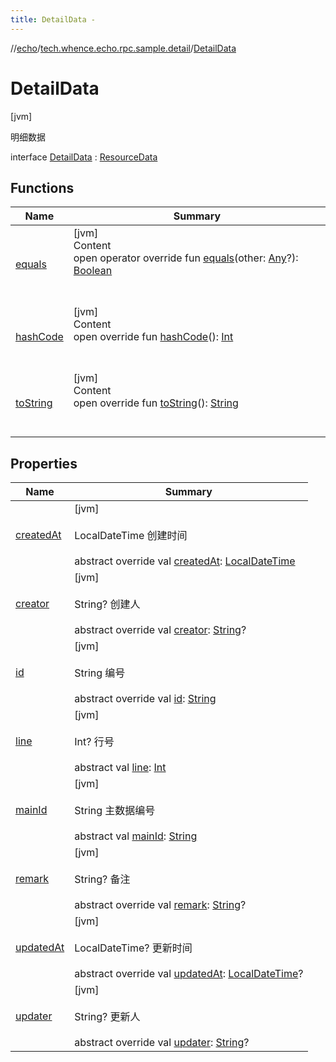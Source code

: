 ```yaml
---
title: DetailData -
---
```

//[echo](../../index.md)/[tech.whence.echo.rpc.sample.detail](../index.md)/[DetailData](index.md)



# DetailData  
 [jvm] 

明细数据

interface [DetailData](index.md) : [ResourceData](../../tech.whence.echo.rpc.sample.resource/-resource-data/index.md)   


## Functions  
  
|  Name|  Summary| 
|---|---|
| [equals](../../tech.whence.echo.webclient.response.exception/-response-unrecognized-exception/index.md#kotlin/Any/equals/#kotlin.Any?/PointingToDeclaration/)| [jvm]  <br>Content  <br>open operator override fun [equals](../../tech.whence.echo.webclient.response.exception/-response-unrecognized-exception/index.md#kotlin/Any/equals/#kotlin.Any?/PointingToDeclaration/)(other: [Any](https://kotlinlang.org/api/latest/jvm/stdlib/kotlin/-any/index.html)?): [Boolean](https://kotlinlang.org/api/latest/jvm/stdlib/kotlin/-boolean/index.html)  <br><br><br>
| [hashCode](../../tech.whence.echo.webclient.response.exception/-response-unrecognized-exception/index.md#kotlin/Any/hashCode/#/PointingToDeclaration/)| [jvm]  <br>Content  <br>open override fun [hashCode](../../tech.whence.echo.webclient.response.exception/-response-unrecognized-exception/index.md#kotlin/Any/hashCode/#/PointingToDeclaration/)(): [Int](https://kotlinlang.org/api/latest/jvm/stdlib/kotlin/-int/index.html)  <br><br><br>
| [toString](../../tech.whence.echo.webclient.response.exception/-response-unrecognized-exception/index.md#kotlin/Any/toString/#/PointingToDeclaration/)| [jvm]  <br>Content  <br>open override fun [toString](../../tech.whence.echo.webclient.response.exception/-response-unrecognized-exception/index.md#kotlin/Any/toString/#/PointingToDeclaration/)(): [String](https://kotlinlang.org/api/latest/jvm/stdlib/kotlin/-string/index.html)  <br><br><br>


## Properties  
  
|  Name|  Summary| 
|---|---|
| [createdAt](index.md#tech.whence.echo.rpc.sample.detail/DetailData/createdAt/#/PointingToDeclaration/)|  [jvm] <br><br>LocalDateTime 创建时间<br><br>abstract override val [createdAt](index.md#tech.whence.echo.rpc.sample.detail/DetailData/createdAt/#/PointingToDeclaration/): [LocalDateTime](https://docs.oracle.com/javase/8/docs/api/java/time/LocalDateTime.html)   <br>
| [creator](index.md#tech.whence.echo.rpc.sample.detail/DetailData/creator/#/PointingToDeclaration/)|  [jvm] <br><br>String? 创建人<br><br>abstract override val [creator](index.md#tech.whence.echo.rpc.sample.detail/DetailData/creator/#/PointingToDeclaration/): [String](https://kotlinlang.org/api/latest/jvm/stdlib/kotlin/-string/index.html)?   <br>
| [id](index.md#tech.whence.echo.rpc.sample.detail/DetailData/id/#/PointingToDeclaration/)|  [jvm] <br><br>String 编号<br><br>abstract override val [id](index.md#tech.whence.echo.rpc.sample.detail/DetailData/id/#/PointingToDeclaration/): [String](https://kotlinlang.org/api/latest/jvm/stdlib/kotlin/-string/index.html)   <br>
| [line](index.md#tech.whence.echo.rpc.sample.detail/DetailData/line/#/PointingToDeclaration/)|  [jvm] <br><br>Int? 行号<br><br>abstract val [line](index.md#tech.whence.echo.rpc.sample.detail/DetailData/line/#/PointingToDeclaration/): [Int](https://kotlinlang.org/api/latest/jvm/stdlib/kotlin/-int/index.html)   <br>
| [mainId](index.md#tech.whence.echo.rpc.sample.detail/DetailData/mainId/#/PointingToDeclaration/)|  [jvm] <br><br>String 主数据编号<br><br>abstract val [mainId](index.md#tech.whence.echo.rpc.sample.detail/DetailData/mainId/#/PointingToDeclaration/): [String](https://kotlinlang.org/api/latest/jvm/stdlib/kotlin/-string/index.html)   <br>
| [remark](index.md#tech.whence.echo.rpc.sample.detail/DetailData/remark/#/PointingToDeclaration/)|  [jvm] <br><br>String? 备注<br><br>abstract override val [remark](index.md#tech.whence.echo.rpc.sample.detail/DetailData/remark/#/PointingToDeclaration/): [String](https://kotlinlang.org/api/latest/jvm/stdlib/kotlin/-string/index.html)?   <br>
| [updatedAt](index.md#tech.whence.echo.rpc.sample.detail/DetailData/updatedAt/#/PointingToDeclaration/)|  [jvm] <br><br>LocalDateTime? 更新时间<br><br>abstract override val [updatedAt](index.md#tech.whence.echo.rpc.sample.detail/DetailData/updatedAt/#/PointingToDeclaration/): [LocalDateTime](https://docs.oracle.com/javase/8/docs/api/java/time/LocalDateTime.html)?   <br>
| [updater](index.md#tech.whence.echo.rpc.sample.detail/DetailData/updater/#/PointingToDeclaration/)|  [jvm] <br><br>String? 更新人<br><br>abstract override val [updater](index.md#tech.whence.echo.rpc.sample.detail/DetailData/updater/#/PointingToDeclaration/): [String](https://kotlinlang.org/api/latest/jvm/stdlib/kotlin/-string/index.html)?   <br>


